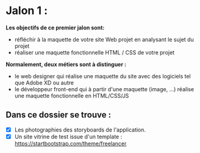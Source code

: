 # Jalon 1 :

**Les objectifs de ce premier jalon sont:**
* réfléchir à la maquette de votre site Web projet en analysant le sujet du projet
* réaliser une maquette fonctionnelle HTML / CSS de votre projet

**Normalement, deux métiers sont à distinguer :**
* le web designer qui réalise une maquette du site avec des logiciels tel que Adobe XD ou autre
* le développeur front-end qui à partir d'une maquette (image, ...) réalise une maquette fonctionnelle en HTML/CSS/JS

## Dans ce dossier se trouve : 

- [X] Les photographies des storyboards de l'application.
- [X] Un site vitrine de test issue d'un template : https://startbootstrap.com/theme/freelancer